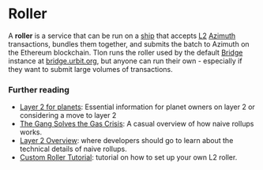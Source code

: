 # Roller

A **roller** is a service that can be run on a [ship](urbit-docs/glossary/ship) that accepts [L2](urbit-docs/glossary/rollups) [Azimuth](urbit-docs/glossary/azimuth) transactions, bundles them together, and submits the batch to Azimuth on the Ethereum blockchain. Tlon runs the roller used by the default [Bridge](urbit-docs/glossary/bridge) instance at [bridge.urbit.org](https://bridge.urbit.org), but anyone can run their own - especially if they want to submit large volumes of transactions.

### Further reading

- [Layer 2 for planets](urbit-docs/manual/id/layer-2-for-planets): Essential information for planet owners on layer 2 or considering a move to layer 2
- [The Gang Solves the Gas Crisis](https://urbit.org/blog/rollups): A casual overview of how naive rollups works.
- [Layer 2 Overview](urbit-docs/system/identity/concepts/layer2): where developers should go to learn about the technical details of naive rollups.
- [Custom Roller Tutorial](urbit-docs/system/identity/guides/roller-tutorial): tutorial on how to set up your own L2 roller.
